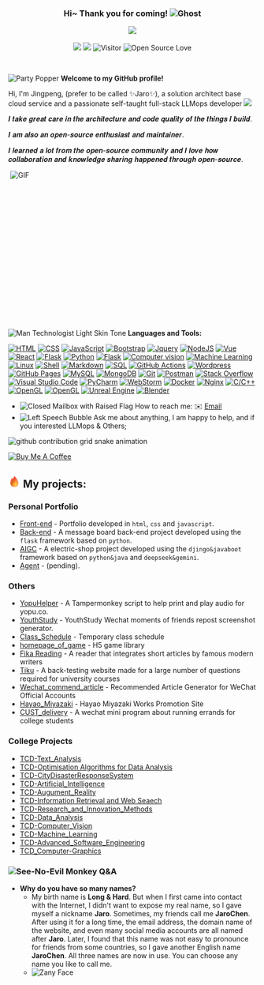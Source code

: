 <!--
**JaroChen/JavaChen** is a ✨ _special_ ✨ repository because its `README.md` (this file) appears on your GitHub profile.

Here are some ideas to get you started:

- 🔭 I’m currently working on ...
- 🌱 I’m currently learning ...
- 👯 I’m looking to collaborate on ...
- 🤔 I’m looking for help with ...
- 💬 Ask me about ...
- 📫 How to reach me: ...
- 😄 Pronouns: ...
- ⚡ Fun fact: ...
-->

<h3 align="center">
    Hi~ Thank you for coming!
    <img src="https://raw.githubusercontent.com/Tarikul-Islam-Anik/Animated-Fluent-Emojis/master/Emojis/Smilies/Ghost.png" alt="Ghost" width="25" height="25" />
</h3>

<!-- Typing SVG - https://github.com/DenverCoder1/readme-typing-svg -->
<!-- Typing SVG Fast Demo - https://readme-typing-svg.herokuapp.com/demo/ -->

<p align="center">
    <img src="https://readme-typing-svg.herokuapp.com?color=e65e2a&width=300&height=45&lines=Full+Stack+web+developer;Self-taught+Code+Designer;Always+learning+new+things">
</p>


<p align="center">
    <img src="https://img.shields.io/badge/gender-%F0%9F%A4%B5 gentleman-critical" />
    <a href="mailto:cjingp7@gmail.com" target="_blank"><img src="https://img.shields.io/static/v1?label=Email&message=JaroChen&color=7BB32E&logo=Gmail"/></a>
    <!-- https://visitor-badge.glitch.me/ -->
    <!-- https://github.com/Nathan13888/VisitorBadgeReloaded#-migrating-from-visitor-badge -->
    <img src="https://vbr.wocr.tk/badge?page_id=visitors&left_color=green&right_color=red&hit=false" alt="Visitor" />
    <img src="https://badges.frapsoft.com/os/v1/open-source.svg?v=102" alt="Open Source Love" />
</p>

<br/>

<img src="https://raw.githubusercontent.com/Tarikul-Islam-Anik/Animated-Fluent-Emojis/master/Emojis/Activities/Party%20Popper.png" alt="Party Popper" width="25" height="25" /> **Welcome to my GitHub profile!**

<!-- Weird English generator - https://www.dute.org/weird-fonts -->
<!-- Hi, I'm Jingpeng, (prefer to be called ✨Jaro✨), a solution architect base cloud service and a passionate self-taught LLMops.-->
<!-- I take great care in the architecture of services,products and code quality of the things I build.  -->
<!-- I am also an open-source enthusiast and maintainer.  -->
<!-- I learned a lot from the open-source community and I love how collaboration and knowledge sharing happened through open-source. -->

Hi, I'm Jingpeng, (prefer to be called ✨Jaro✨), a solution architect base cloud service and a passionate self-taught full-stack LLMops developer
<img src="https://media.giphy.com/media/WUlplcMpOCEmTGBtBW/giphy.gif" width="30">

𝑰 𝒕𝒂𝒌𝒆 𝒈𝒓𝒆𝒂𝒕 𝒄𝒂𝒓𝒆 𝒊𝒏 𝒕𝒉𝒆 𝒂𝒓𝒄𝒉𝒊𝒕𝒆𝒄𝒕𝒖𝒓𝒆 𝒂𝒏𝒅 𝒄𝒐𝒅𝒆 𝒒𝒖𝒂𝒍𝒊𝒕𝒚 𝒐𝒇 𝒕𝒉𝒆 𝒕𝒉𝒊𝒏𝒈𝒔 𝑰 𝒃𝒖𝒊𝒍𝒅.

𝑰 𝒂𝒎 𝒂𝒍𝒔𝒐 𝒂𝒏 𝒐𝒑𝒆𝒏-𝒔𝒐𝒖𝒓𝒄𝒆 𝒆𝒏𝒕𝒉𝒖𝒔𝒊𝒂𝒔𝒕 𝒂𝒏𝒅 𝒎𝒂𝒊𝒏𝒕𝒂𝒊𝒏𝒆𝒓.

𝑰 𝒍𝒆𝒂𝒓𝒏𝒆𝒅 𝒂 𝒍𝒐𝒕 𝒇𝒓𝒐𝒎 𝒕𝒉𝒆 𝒐𝒑𝒆𝒏-𝒔𝒐𝒖𝒓𝒄𝒆 𝒄𝒐𝒎𝒎𝒖𝒏𝒊𝒕𝒚 𝒂𝒏𝒅 𝑰 𝒍𝒐𝒗𝒆 𝒉𝒐𝒘 𝒄𝒐𝒍𝒍𝒂𝒃𝒐𝒓𝒂𝒕𝒊𝒐𝒏 𝒂𝒏𝒅 𝒌𝒏𝒐𝒘𝒍𝒆𝒅𝒈𝒆 𝒔𝒉𝒂𝒓𝒊𝒏𝒈 𝒉𝒂𝒑𝒑𝒆𝒏𝒆𝒅 𝒕𝒉𝒓𝒐𝒖𝒈𝒉 𝒐𝒑𝒆𝒏-𝒔𝒐𝒖𝒓𝒄𝒆.

<!-- code.gif -->
<img align="right" alt="GIF" src="https://github.com/pudongping/pudongping/blob/main/code.gif?raw=true" width="500" height="320" />

<img src="https://raw.githubusercontent.com/Tarikul-Islam-Anik/Animated-Fluent-Emojis/master/Emojis/People%20with%20professions/Man%20Technologist%20Light%20Skin%20Tone.png" alt="Man Technologist Light Skin Tone" width="25" height="25" /> **Languages and Tools:**

<p>
<a href="https://github.com/JaroChen/HTML"><img alt="HTML" src="https://img.shields.io/badge/HTML%20-%23E34F26.svg?logo=html5&logoColor=white"></a>
<a href="https://github.com/JaroChen/CSS"><img alt="CSS" src="https://img.shields.io/badge/CSS%20-%231572B6.svg?logo=css3&logoColor=white"></a>
<a href="https://github.com/JaroChen/JavaScript"><img alt="JavaScript" src="https://img.shields.io/badge/JavaScript%20-%23F7DF1E.svg?logo=javascript&logoColor=black"></a>
<a href="https://github.com/JaroChen/Bootstrap"><img alt="Bootstrap" src="https://img.shields.io/badge/Bootstrap%20-%23554674.svg?logo=bootstrap"></a>
<a href="#"><img alt="Jquery" src="https://img.shields.io/badge/Jquery%20-%23d18f4f.svg?logo=Jquery"></a>
<a href="#"><img alt="NodeJS" src="https://img.shields.io/badge/Node.js%20-%2343853D.svg?logo=node.js&logoColor=white"></a>
<a href="https://github.com/JaroChen/HTML/Vue"><img alt="Vue" src="https://img.shields.io/badge/Vue%20-%232b3847.svg?logo=vue.js"></a>
<a href="https://github.com/JaroChen/React"><img alt="React" src="https://img.shields.io/badge/React%20-%23eff0f3.svg?logo=React"></a>
<a href="#"><img alt="Flask" src="https://img.shields.io/badge/Typescript%20-%233178c6.svg?logo=typescript&logoColor=white"></a>
<a href="https://github.com/JaroChen/Python"><img alt="Python" src="https://img.shields.io/badge/Python%20-%233776AB.svg?logo=python&logoColor=white"></a>
<a href="#"><img alt="Flask" src="https://img.shields.io/badge/Flask%20-%2341acc0.svg?logo=flask&logoColor=white"></a>
<a href="#"><img alt="Computer vision" src="https://img.shields.io/badge/Computer Vision%20-%2379c3de.svg"></a>
<a href="#"><img alt="Machine Learning" src="https://img.shields.io/badge/Machine Learning%20-%23dddddd.svg"></a>
<a href="#"><img alt="Linux" src="https://img.shields.io/badge/-Linux-FCC624?logo=Linux&logoColor=black" /></a>
<a href="#"><img alt="Shell" src="https://img.shields.io/badge/Shell%20-%236fba48.svg?logo=shell"></a>
<a href="#"><img alt="Markdown" src="https://img.shields.io/badge/Markdown-%23000000.svg?logo=markdown&logoColor=white"></a>
<a href="#"><img alt="SQL" src="https://img.shields.io/badge/SQL%20-%23025E8C.svg?logo=amazon-dynamodb&logoColor=white"></a>
<a href="#"><img alt="GitHub Actions" src="https://img.shields.io/badge/GitHub%20Actions%20-%232671E5.svg?logo=github%20actions&logoColor=white"></a>
<a href="#"><img alt="Wordpress" src="https://img.shields.io/badge/Wordpress-21759B?logo=wordpress&logoColor=white"></a>
<a href="#"><img alt="GitHub Pages" src="https://img.shields.io/badge/GitHub%20Pages-%23327FC7.svg?logo=github&logoColor=white"></a>
<a href="#"><img alt="MySQL" src="https://img.shields.io/badge/MySQL-%234479A1.svg?logo=mysql&logoColor=white"></a>
<a href="#"><img alt="MongoDB" src="https://img.shields.io/badge/MongoDB-%234479A1.svg?logo=MongoDB&logoColor=white"></a>
<a href="#"><img alt="Git" src="https://img.shields.io/badge/Git%20-%23F05033.svg?logo=git&logoColor=white"></a>
<a href="#"><img alt="Postman" src="https://img.shields.io/badge/Postman-FF6C37?logo=postman&logoColor=white"></a>
<a href="#"><img alt="Stack Overflow" src="https://img.shields.io/badge/-Stack%20Overflow-FE7A16?logo=stack-overflow&logoColor=white"></a>
<a href="#"><img alt="Visual Studio Code" src="https://img.shields.io/badge/Visual%20Studio%20Code-0078d7.svg?logo=visual-studio-code&logoColor=white"></a>
<a href="#"><img alt="PyCharm" src="https://img.shields.io/badge/PyCharm-96e07d?logo=PyCharm&logoColor=ffffff" /></a>
<a href="#"><img alt="WebStorm" src="https://img.shields.io/badge/WebStorm-56c1eb?logo=WebStorm&logoColor=ffffff" /></a>
<a href="#"><img alt="Docker" src="https://img.shields.io/badge/Docker-2496ED?logo=docker&logoColor=white" /></a>
<a href="#"><img alt="Nginx" src="https://img.shields.io/badge/-Nginx-009639?logo=nginx&logoColor=white" /></a>
<a href="#"><img alt="C/C++" src="https://img.shields.io/badge/-C/C++-1774af?logo=C&logoColor=white" /></a>
<a href="#"><img alt="OpenGL" src="https://img.shields.io/badge/-openGL-52829f?logo=openGL&logoColor=white" /></a>
<a href="#"><img alt="OpenGL" src="https://img.shields.io/badge/-Unity-f7f7f7?logo=Unity&logoColor=black" /></a>
<a href="#"><img alt="Unreal Engine" src="https://img.shields.io/badge/-Unreal Engine 5-ffffff?logo=Unreal Engine&logoColor=black" /></a>
<a href="#"><img alt="Blender" src="https://img.shields.io/badge/-Blender-e7e9ef?logo=Blender&logoColor=ea7600" /></a>
<p/>

- <img src="https://raw.githubusercontent.com/Tarikul-Islam-Anik/Animated-Fluent-Emojis/master/Emojis/Objects/Closed%20Mailbox%20with%20Raised%20Flag.png" alt="Closed Mailbox with Raised Flag" width="25" height="25" /> How to reach me: ✉️ [Email](mailto:cjingp7@gmail.com)
- <img src="https://raw.githubusercontent.com/Tarikul-Islam-Anik/Animated-Fluent-Emojis/master/Emojis/Smilies/Left%20Speech%20Bubble.png" alt="Left Speech Bubble" width="25" height="25" /> Ask me about anything, I am happy to help, and if you interested LLMops & Others;


<picture>
  <source media="(prefers-color-scheme: dark)" srcset="https://raw.githubusercontent.com/JaroChen/output/github-contribution-grid-snake-dark.svg">
  <source media="(prefers-color-scheme: light)" srcset="https://raw.githubusercontent.com/JaroChen/output/github-contribution-grid-snake.svg">
  <img alt="github contribution grid snake animation" src="https://raw.githubusercontent.com/JaroChen/output/github-contribution-grid-snake.svg">
</picture>



<a href="https://www.buymeacoffee.com/JaroChen" target="_blank"><img src="https://cdn.buymeacoffee.com/buttons/default-orange.png" alt="Buy Me A Coffee" height="41" width="174"></a>

<img src="https://github.com/Tarikul-Islam-Anik/tarikul-islam-anik/blob/main/assets/images/Fire.png" alt="Fire" width="25" height="25" /> My projects:
---
### Personal Portfolio
- [Front-end](https://github.com/JaroChen) - Portfolio developed in `html`, `css` and `javascript`.
- [Back-end](https://github.com/JaroChen) - A message board back-end project developed using the `flask` framework based on `python`.
- [AIGC](https://github.com/JaroChen/AIGC) - A electric-shop project developed using the `djingo&javaboot` framework based on `python&java` and `deepseek&gemini`.
- [Agent](https://github.com/JaroChen/Agent) - (pending).


### Others

- [YopuHelper](https://github.com/JaroChen/Yopu-Helper) - A Tampermonkey script to help print and play audio for yopu.co.
- [YouthStudy](https://github.com/JaroChen/study) - YouthStudy Wechat moments of friends repost screenshot generator.
- [Class_Schedule](https://github.com/JaroChen/Class_schedule) - Temporary class schedule
- [homepage_of_game](https://github.com/JaroChen/homepage_of_game) - H5 game library
- [Fika Reading](https://github.com/JaroChen/readingBook) - A reader that integrates short articles by famous modern writers
- [Tiku](https://github.com/JaroChen/tiku) - A back-testing website made for a large number of questions required for university courses
- [Wechat_commend_article](https://github.com/JaroChen/Wechat_commend_article) - Recommended Article Generator for WeChat Official Accounts
- [Hayao_Miyazaki](https://github.com/JaroChen/Hayao_Miyazaki) - Hayao Miyazaki Works Promotion Site
- [CUST_delivery](https://github.com/JaroChen/CUST_delivery) - A wechat mini program about running errands for college students



### College Projects

- [TCD-Text_Analysis](https://github.com/JaroChen/TCD/tree/main/CS7IS4-Text_Analysis)
- [TCD-Optimisation Algorithms for Data Analysis](https://github.com/JaroChen/TCD/tree/main/CS7DS2-Optimisation%20Algorithms%20for%20Data%20Analysis)
- [TCD-CityDisasterResponseSystem](https://github.com/JaroChen/CityDisasterResponseSystem)
- [TCD-Artificial_Intelligence](https://github.com/JaroChen/TCD/tree/main/CS7IS2-Artificial_Intelligence)
- [TCD-Augument_Reality](https://github.com/JaroChen/TCD/tree/main/TCD-Augument_Reality)
- [TCD-Information Retrieval and Web Seaech](https://github.com/JaroChen/TCD/tree/main/CS7IS3-Information%20Retrieval%20and%20Web%20Seaech)
- [TCD-Research_and_Innovation_Methods](https://github.com/JaroChen/TCD/tree/main/TCD-Research_and_Innovation_Methods)
- [TCD-Data_Analysis](https://github.com/JaroChen/TCD/tree/main/TCD-Data_Analysis)
- [TCD-Computer_Vision](https://github.com/JaroChen/TCD/tree/main/TCD-Computer_Vision)
- [TCD-Machine_Learning](https://github.com/JaroChen/TCD/tree/main/TCD-Machine_Learning)
- [TCD-Advanced_Software_Engineering](https://github.com/JaroChen/TCD/tree/main/TCD-Advanced_Software_Engineering)
- [TCD_Computer-Graphics](https://github.com/JaroChen/TCD/tree/main/TCD_Computer-Graphics)


### <img src="https://raw.githubusercontent.com/Tarikul-Islam-Anik/Animated-Fluent-Emojis/master/Emojis/Smilies/See-No-Evil%20Monkey.png" alt="See-No-Evil Monkey" width="25" height="25" /> Q&A

- **Why do you have so many names?**
    - My birth name is **Long & Hard**. But when I first came into contact with the Internet, I didn't want to expose my real name, so I gave myself a nickname **Jaro**. Sometimes, my friends call me **JaroChen**. After using it for a long time, the email address, the domain name of the website, and even many social media accounts are all named after **Jaro**. Later, I found that this name was not easy to pronounce for friends from some countries, so I gave another English name **JaroChen**. All three names are now in use. You can choose any name you like to call me.
    - <img src="https://raw.githubusercontent.com/Tarikul-Islam-Anik/Animated-Fluent-Emojis/master/Emojis/Smilies/Zany%20Face.png" alt="Zany Face" width="25" height="25" />
